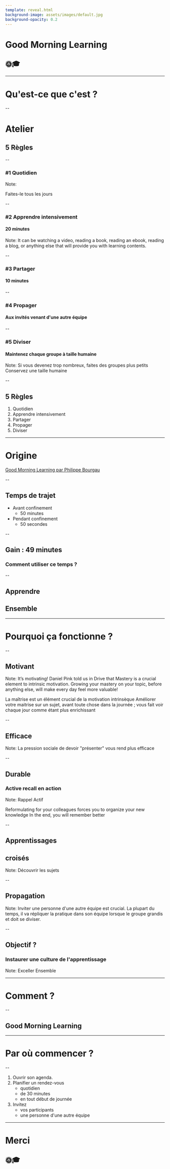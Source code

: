 ```yaml
---
template: reveal.html
background-image: assets/images/default.jpg
background-opacity: 0.2
---
```

<style>
blockquote.quote {
    background-color:white;
    opacity: 0.8;
    border-radius: 3rem;
    padding: 3rem;
}
</style>

<!-- .slide: data-background-color="#f0f0c0" data-background-opacity="1" -->
<!-- .slide: data-background-image="assets/images/growing-lightbulb.png" data-background-opacity="0.5"-->

# Good Morning Learning
## 🌞🎓

[comment]: <> (☀️🎓)

---


# Qu'est-ce que c'est ?

--

# Atelier
## 5 Règles

--

### #1 Quotidien

Note:

Faites-le tous les jours

--

### #2 Apprendre intensivement
#### 20 minutes

Note:
It can be watching a video, reading a book, reading an ebook, 
reading a blog, or anything else that will provide you with learning contents.

--

### #3 Partager
#### 10 minutes

--

### #4 Propager
#### Aux invités venant d'une autre équipe

--

### #5 Diviser
#### Maintenez chaque groupe à taille humaine

Note:
Si vous devenez trop nombreux, faites des groupes plus petits
Conservez une taille humaine

--

## 5 Règles
1. Quotidien
1. Apprendre intensivement
1. Partager
1. Propager
1. Diviser

---

# Origine

[Good Morning Learning par Philippe Bourgau](https://philippe.bourgau.net/growth-mindset-coaching-turn-remote-work-commutes-into-team-learning)

--

## Temps de trajet


* Avant confinement <!-- .element: class="fragment" -->
  * 50 minutes <!-- .element: class="fragment" -->
* Pendant confinement <!-- .element: class="fragment" -->
  * 50 secondes <!-- .element: class="fragment" -->

--

## Gain : 49 minutes
### <!-- .element: class="fragment" --> Comment utiliser ce temps ?

--

<!-- .slide: data-background-color="#090909" data-background-opacity="1" -->
<!-- .slide: data-background-image="assets/images/learning-sketchnote.webp" data-background-opacity="0.5"-->

## <!-- .element: class="fragment" --> Apprendre
## <!-- .element: class="fragment" --> Ensemble

---

# Pourquoi ça fonctionne ?

--

## Motivant

Note:
It’s motivating!
Daniel Pink told us in Drive that Mastery is a crucial element to intrinsic motivation. 
Growing your mastery on your topic, before anything else, 
will make every day feel more valuable!

La maîtrise est un élément crucial de la motivation intrinsèque
Améliorer votre maitrise sur un sujet, avant toute chose dans la journée ;
vous fait voir chaque jour comme étant plus enrichissant

--

## Efficace

Note:
La pression sociale de devoir "présenter" vous rend plus efficace 

--

## Durable
### Active recall en action

Note:
Rappel Actif

Reformulating for your colleagues forces you to organize your new knowledge
In the end, you will remember better

--

## Apprentissages 
## croisés

Note:
Découvrir les sujets 

--

## Propagation

Note:
Inviter une personne d'une autre équipe est crucial.
La plupart du temps, il va répliquer la pratique dans son équipe lorsque
le groupe grandis et doit se diviser.

--

## Objectif ?
### Instaurer une culture de l'apprentissage

Note:
Exceller Ensemble

--- 

# Comment ?

--

## Good Morning Learning

---

# Par où commencer ?

--

1. Ouvrir son agenda.  <!-- .element: class="fragment" -->
1. Planifier un rendez-vous   <!-- .element: class="fragment" -->
   * quotidien <!-- .element: class="fragment" -->
   * de 30 minutes <!-- .element: class="fragment" -->
   * en tout début de journée <!-- .element: class="fragment" -->
1. Invitez <!-- .element: class="fragment" --> 
   * vos participants <!-- .element: class="fragment" -->
   * une personne d'une autre équipe <!-- .element: class="fragment" -->

---

# Merci
## 🌞🎓